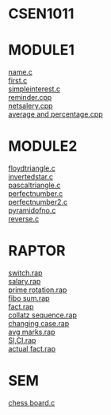 # CSEN1011 

# MODULE1

[name.c](https://github.com/SATHVIKPOLNENI/CSEN1011/blob/e799405d73787d4fa2f0d6918d81748a118f3ff6/name.c)<br />
[first.c](https://github.com/SATHVIKPOLNENI/CSEN1011/blob/e799405d73787d4fa2f0d6918d81748a118f3ff6/first.c)<br />
[simpleinterest.c](https://github.com/SATHVIKPOLNENI/CSEN1011/blob/20fbac5d3936a6669ad4cb8d3475c0decb650adf/simpleinterest.c)<br />
[reminder.cpp](https://github.com/SATHVIKPOLNENI/CSEN1011/blob/ed382e697da33b5f954f50af73680ceb65348814/reminder.cpp)<br />
[netsalery.cpp](https://github.com/SATHVIKPOLNENI/CSEN1011/blob/ed382e697da33b5f954f50af73680ceb65348814/netsalery.cpp)<br />
[average and percentage.cpp](https://github.com/SATHVIKPOLNENI/CSEN1011/blob/ed382e697da33b5f954f50af73680ceb65348814/average%20and%20percentage.cpp)<br />




# MODULE2

[floydtriangle.c](https://github.com/SATHVIKPOLNENI/CSEN1011/blob/55163aa2fdfc3f0bfb28fa06319f6d8fdc8e4c07/floydtriangle.c)<br />
[invertedstar.c](https://github.com/SATHVIKPOLNENI/CSEN1011/blob/55163aa2fdfc3f0bfb28fa06319f6d8fdc8e4c07/invertedstar.c)<br />
[pascaltriangle.c](https://github.com/SATHVIKPOLNENI/CSEN1011/blob/ed382e697da33b5f954f50af73680ceb65348814/pascaltriangle.c)<br />
[perfectnumber.c](https://github.com/SATHVIKPOLNENI/CSEN1011/blob/ed382e697da33b5f954f50af73680ceb65348814/perfectnumber.c)<br />
[perfectnumber2.c](https://github.com/SATHVIKPOLNENI/CSEN1011/blob/ed382e697da33b5f954f50af73680ceb65348814/perfectnumber2.c)<br />
[pyramidofno.c](https://github.com/SATHVIKPOLNENI/CSEN1011/blob/ed382e697da33b5f954f50af73680ceb65348814/pyramidofno.c)<br />
[reverse.c](https://github.com/SATHVIKPOLNENI/CSEN1011/blob/ed382e697da33b5f954f50af73680ceb65348814/reverse.c)<br />




# RAPTOR

[switch.rap](https://github.com/SATHVIKPOLNENI/CSEN1011/blob/d489ba7aeebf37841e7c82b3a7574d89285952d2/switch.rap)<br />
[salary.rap](https://github.com/SATHVIKPOLNENI/CSEN1011/blob/d489ba7aeebf37841e7c82b3a7574d89285952d2/salary.rap)<br />
[prime rotation.rap](https://github.com/SATHVIKPOLNENI/CSEN1011/blob/d489ba7aeebf37841e7c82b3a7574d89285952d2/prime%20rotation.rap)<br />
[fibo sum.rap](https://github.com/SATHVIKPOLNENI/CSEN1011/blob/d489ba7aeebf37841e7c82b3a7574d89285952d2/fibo%20sum.rap)<br />
[fact.rap](https://github.com/SATHVIKPOLNENI/CSEN1011/blob/d489ba7aeebf37841e7c82b3a7574d89285952d2/fact.rap)<br />
[collatz sequence.rap](https://github.com/SATHVIKPOLNENI/CSEN1011/blob/d489ba7aeebf37841e7c82b3a7574d89285952d2/collatz%20sequence.rap)<br />
[changing case.rap](https://github.com/SATHVIKPOLNENI/CSEN1011/blob/d489ba7aeebf37841e7c82b3a7574d89285952d2/changing%20case.rap)<br />
[avg marks.rap](https://github.com/SATHVIKPOLNENI/CSEN1011/blob/d489ba7aeebf37841e7c82b3a7574d89285952d2/avg%20marks.rap)<br />
[SI,CI.rap](https://github.com/SATHVIKPOLNENI/CSEN1011/blob/d489ba7aeebf37841e7c82b3a7574d89285952d2/SI,CI.rap)<br />
[actual fact.rap](https://github.com/SATHVIKPOLNENI/CSEN1011/blob/d489ba7aeebf37841e7c82b3a7574d89285952d2/actual%20fact.rap)<br />

# SEM
[chess board.c](https://github.com/SATHVIKPOLNENI/CSEN1011/blob/07c295e02603df06b1abc0b5ba357a17df78c1c3/SA1)<br />
